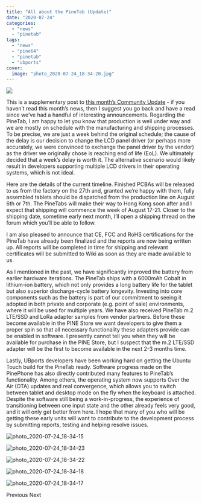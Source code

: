 ```yaml
---
title: "All about the PineTab (Update)"
date: "2020-07-24"
categories: 
  - "news"
  - "pinetab"
tags: 
  - "news"
  - "pine64"
  - "pinetab"
  - "ubports"
cover: 
  image: "photo_2020-07-24_18-34-20.jpg"
---
```


![](/blog/images/photo_2020-07-24_18-34-20.jpg)

This is a supplementary post to [this month’s Community Update](https://www.pine64.org/2020/07/15/july-updatepmos-ce-pre-orders-and-new-pinephone-version/) - if you haven’t read this month’s news, then I suggest you go back and have a read since we’ve had a handful of interesting announcements. Regarding the PineTab, I am happy to let you know that production is well under way and we are mostly on schedule with the manufacturing and shipping processes. To be precise, we are just a week behind the original schedule; the cause of the delay is our decision to change the LCD panel driver (or perhaps more accurately, we were convinced to exchange the panel driver by the vendor) as the driver we originally chose is reaching end of life (EoL). We ultimately decided that a week’s delay is worth it. The alternative scenario would likely result in developers supporting multiple LCD drivers in their operating systems, which is not ideal.

Here are the details of the current timeline. Finished PCBAs will be released to us from the factory on the 27th and, granted we’re happy with them, fully assembled tablets should be dispatched from the production line on August 6th or 7th. The PineTabs will make their way to Hong Kong soon after and I expect that shipping will commence the week of August 17-21. Closer to the shipping date, sometime early next month, I’ll open a shipping thread on the forum which you’ll be able to follow.

I am also pleased to announce that CE, FCC and RoHS certifications for the PineTab have already been finalized and the reports are now being written up. All reports will be completed in time for shipping and relevant certificates will be submitted to Wiki as soon as they are made available to us. 

As I mentioned in the past, we have significantly improved the battery from earlier hardware iterations. The PineTab ships with a 6000mAh Cobalt in lithium-ion battery, which not only provides a long battery life for the tablet but also superior discharge-cycle battery longevity. Investing into core components such as the battery is part of our commitment to seeing it adopted in both private and corporate (e.g. point of sale) environments, where it will be used for multiple years. We have also received PineTab m.2 LTE/SSD and LoRa adapter samples from vendor partners. Before these become available in the PINE Store we want developers to give them a proper spin so that all necessary functionality these adapters provide can be enabled in software. I presently cannot tell you when they will be available for purchase in the PINE Store, but I suspect that the m.2 LTE/SSD adapter will be the first to become available in the next 2-3 months time.  

Lastly, UBports developers have been working hard on getting the Ubuntu Touch build for the PineTab ready. Software progress made on the PinePhone has also directly contributed many features to PineTab’s functionality. Among others, the operating system now supports Over the Air (OTA) updates and real convergence, which allows you to switch between tablet and desktop mode on the fly when the keyboard is attached. Despite the software still being a work-in-progress, the experience of transitioning between one input state and the other already feels very good, and it will only get better from here. I hope that many of you who will be getting these early units will want to contribute to the development process by submitting reports, testing and helping resolve issues.  

![photo_2020-07-24_18-34-15](/blog/images/photo_2020-07-24_18-34-15.jpg)

![photo_2020-07-24_18-34-23](/blog/images/photo_2020-07-24_18-34-23.jpg)

![photo_2020-07-24_18-34-22](/blog/images/photo_2020-07-24_18-34-22.jpg)

![photo_2020-07-24_18-34-18](/blog/images/photo_2020-07-24_18-34-18.jpg)

![photo_2020-07-24_18-34-17](/blog/images/photo_2020-07-24_18-34-17.jpg)

Previous Next

